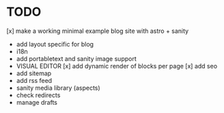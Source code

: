 # TODO

[x] make a working minimal example blog site with astro + sanity
* add layout specific for blog
* i18n
* add portabletext and sanity image support
* VISUAL EDITOR
[x] add dynamic render of blocks per page
[x] add seo
* add sitemap 
* add rss feed
* sanity media library (aspects)
* check redirects
* manage drafts
